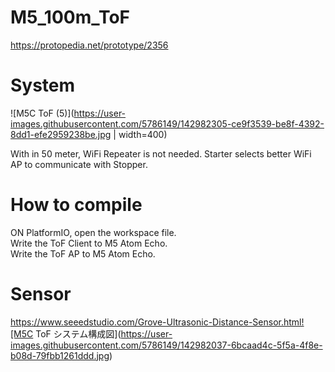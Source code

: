 # M5_100m_ToF

https://protopedia.net/prototype/2356

# System 
![M5C ToF (5)](https://user-images.githubusercontent.com/5786149/142982305-ce9f3539-be8f-4392-8dd1-efe2959238be.jpg | width=400)


 With in 50 meter, WiFi Repeater is not needed.
 Starter selects better WiFi AP to communicate with Stopper.

# How to compile

ON PlatformIO, open the workspace file.  
Write the ToF Client to M5 Atom Echo.  
Write the ToF AP to M5 Atom Echo.  

# Sensor  
https://www.seeedstudio.com/Grove-Ultrasonic-Distance-Sensor.html![M5C ToF システム構成図](https://user-images.githubusercontent.com/5786149/142982037-6bcaad4c-5f5a-4f8e-b08d-79fbb1261ddd.jpg)

